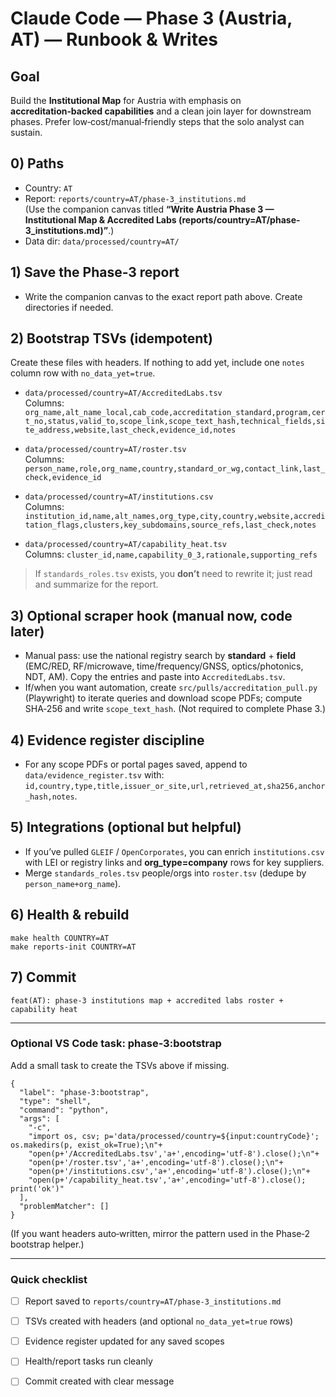 # Claude Code — Phase 3 (Austria, AT) — Runbook & Writes

## Goal
Build the **Institutional Map** for Austria with emphasis on **accreditation‑backed capabilities** and a clean join layer for downstream phases. Prefer low‑cost/manual‑friendly steps that the solo analyst can sustain.

## 0) Paths
- Country: `AT`
- Report: `reports/country=AT/phase-3_institutions.md`  
  (Use the companion canvas titled **“Write Austria Phase 3 — Institutional Map & Accredited Labs (reports/country=AT/phase-3_institutions.md)”**.)
- Data dir: `data/processed/country=AT/`

## 1) Save the Phase‑3 report
- Write the companion canvas to the exact report path above. Create directories if needed.

## 2) Bootstrap TSVs (idempotent)
Create these files with headers. If nothing to add yet, include one `notes` column row with `no_data_yet=true`.

- `data/processed/country=AT/AccreditedLabs.tsv`  
  Columns: `org_name,alt_name_local,cab_code,accreditation_standard,program,cert_no,status,valid_to,scope_link,scope_text_hash,technical_fields,site_address,website,last_check,evidence_id,notes`

- `data/processed/country=AT/roster.tsv`  
  Columns: `person_name,role,org_name,country,standard_or_wg,contact_link,last_check,evidence_id`

- `data/processed/country=AT/institutions.csv`  
  Columns: `institution_id,name,alt_names,org_type,city,country,website,accreditation_flags,clusters,key_subdomains,source_refs,last_check,notes`

- `data/processed/country=AT/capability_heat.tsv`  
  Columns: `cluster_id,name,capability_0_3,rationale,supporting_refs`

> If `standards_roles.tsv` exists, you **don’t** need to rewrite it; just read and summarize for the report.

## 3) Optional scraper hook (manual now, code later)
- Manual pass: use the national registry search by **standard** + **field** (EMC/RED, RF/microwave, time/frequency/GNSS, optics/photonics, NDT, AM). Copy the entries and paste into `AccreditedLabs.tsv`.
- If/when you want automation, create `src/pulls/accreditation_pull.py` (Playwright) to iterate queries and download scope PDFs; compute SHA‑256 and write `scope_text_hash`. (Not required to complete Phase 3.)

## 4) Evidence register discipline
- For any scope PDFs or portal pages saved, append to `data/evidence_register.tsv` with:  
  `id,country,type,title,issuer_or_site,url,retrieved_at,sha256,anchor_hash,notes`.

## 5) Integrations (optional but helpful)
- If you’ve pulled `GLEIF` / `OpenCorporates`, you can enrich `institutions.csv` with LEI or registry links and **org_type=company** rows for key suppliers.
- Merge `standards_roles.tsv` people/orgs into `roster.tsv` (dedupe by `person_name+org_name`).

## 6) Health & rebuild
```
make health COUNTRY=AT
make reports-init COUNTRY=AT
```

## 7) Commit
`feat(AT): phase‑3 institutions map + accredited labs roster + capability heat`

---

### Optional VS Code task: phase‑3:bootstrap
Add a small task to create the TSVs above if missing.

```jsonc
{
  "label": "phase-3:bootstrap",
  "type": "shell",
  "command": "python",
  "args": [
    "-c",
    "import os, csv; p='data/processed/country=${input:countryCode}'; os.makedirs(p, exist_ok=True);\n"+
    "open(p+'/AccreditedLabs.tsv','a+',encoding='utf-8').close();\n"+
    "open(p+'/roster.tsv','a+',encoding='utf-8').close();\n"+
    "open(p+'/institutions.csv','a+',encoding='utf-8').close();\n"+
    "open(p+'/capability_heat.tsv','a+',encoding='utf-8').close(); print('ok')"
  ],
  "problemMatcher": []
}
```
(If you want headers auto‑written, mirror the pattern used in the Phase‑2 bootstrap helper.)

---

### Quick checklist
- [ ] Report saved to `reports/country=AT/phase-3_institutions.md`
- [ ] TSVs created with headers (and optional `no_data_yet=true` rows)
- [ ] Evidence register updated for any saved scopes
- [ ] Health/report tasks run cleanly
- [ ] Commit created with clear message

